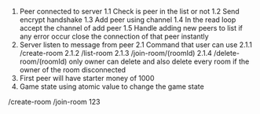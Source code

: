 1. Peer connected to server
1.1 Check is peer in the list or not
1.2 Send encrypt handshake 
1.3 Add peer using channel
1.4 In the read loop accept the channel of add peer
1.5 Handle adding new peers to list if any error occur close the connection of that peer instantly
2. Server listen to message from peer
2.1 Command that user can use
2.1.1 /create-room
2.1.2 /list-room
2.1.3 /join-room/(roomId)
2.1.4 /delete-room/(roomId) only owner can delete and also delete every room if the owner of the room disconnected
4. First peer will have starter money of 1000
5. Game state using atomic value to change the game state


/create-room
/join-room 123